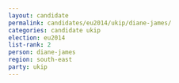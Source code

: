 ```yaml
---
layout: candidate
permalink: candidates/eu2014/ukip/diane-james/
categories: candidate ukip
election: eu2014
list-rank: 2
person: diane-james
region: south-east
party: ukip
---
```

